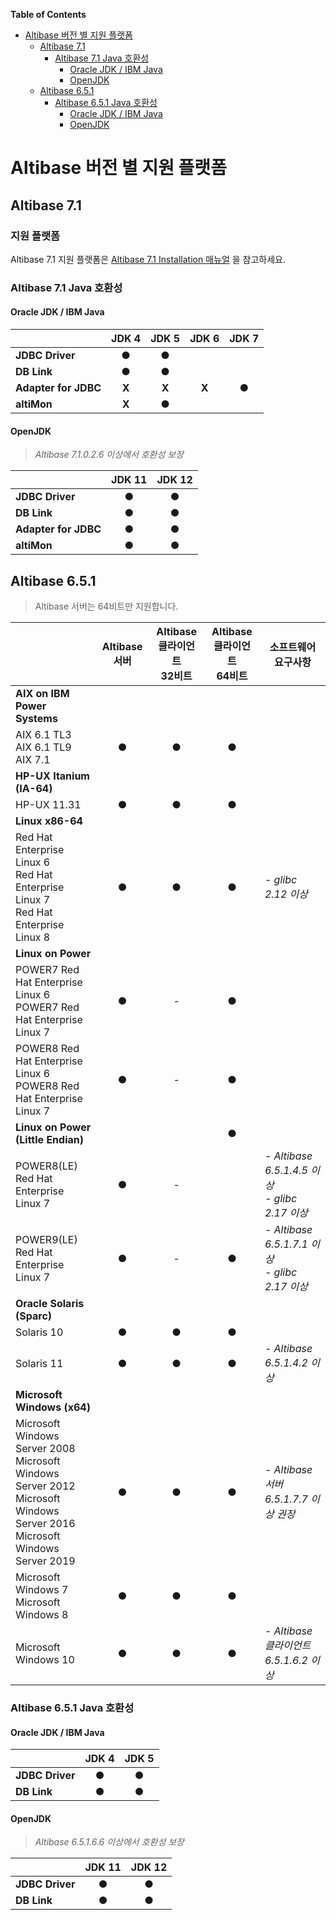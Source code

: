 **Table of Contents**  

- [Altibase 버전 별 지원 플랫폼](#altibase-%EB%B2%84%EC%A0%84-%EB%B3%84-%EC%A7%80%EC%9B%90-%ED%94%8C%EB%9E%AB%ED%8F%BC)
  - [Altibase 7.1](#altibase-71)
    - [Altibase 7.1 Java 호환성](#altibase-71-java-%ED%98%B8%ED%99%98%EC%84%B1)
      - [Oracle JDK / IBM Java](#oracle-jdk--ibm-java)
      - [OpenJDK](#openjdk)
  - [Altibase 6.5.1](#altibase-651)
    - [Altibase 6.5.1 Java 호환성](#altibase-651-java-%ED%98%B8%ED%99%98%EC%84%B1)
      - [Oracle JDK / IBM Java](#oracle-jdk--ibm-java-1)
      - [OpenJDK](#openjdk-1)



# Altibase 버전 별 지원 플랫폼



## Altibase 7.1

### 지원 플랫폼

Altibase 7.1 지원 플랫폼은 [Altibase 7.1 Installation 매뉴얼](https://github.com/ALTIBASE/Documents/blob/master/Manuals/Altibase_7.1/kor/Installation.md#지원-플랫폼) 을 참고하세요. 

### Altibase 7.1 Java 호환성

#### Oracle JDK / IBM Java

|                      | JDK 4 | JDK 5 | JDK 6 | JDK 7 |
| :------------------- | :---: | :---: | :---: | :---: |
| **JDBC Driver**      |   ●   |   ●   |       |       |
| **DB Link**          |   ●   |   ●   |       |       |
| **Adapter for JDBC** | **X** | **X** | **X** |   ●   |
| **altiMon**          | **X** |   ●   |       |       |

#### OpenJDK

> *Altibase 7.1.0.2.6 이상에서 호환성 보장*

|                      | JDK 11 | JDK 12 |
| :------------------- | :----: | :----: |
| **JDBC Driver**      |   ●    |   ●    |
| **DB Link**          |   ●    |   ●    |
| **Adapter for JDBC** |   ●    |   ●    |
| **altiMon**          |   ●    |   ●    |









## Altibase 6.5.1

> Altibase 서버는 64비트만 지원합니다.


|                           | Altibase 서버<br /> | Altibase 클라이언트<br />32비트 | Altibase 클라이언트<br />64비트 | 소프트웨어 요구사항 |
| ------------------------- | :-----------------: | :-----------------------------: | :-----------------------------: | ------------------- |
| **AIX on IBM Power Systems** |                     |                                 |                                 |                     |
| AIX 6.1 TL3<br />AIX 6.1  TL9<br />AIX 7.1 |          ●          |                ●                |                ●                |                     |
| **HP-UX Itanium (IA-64)** |                     |                                 |                                 |                     |
| HP-UX 11.31               | ● | ● | ● |                     |
|**Linux x86-64**|||||
|Red Hat Enterprise Linux 6<br/>Red Hat Enterprise Linux 7<br/>Red Hat Enterprise Linux 8|●|●|●|*- glibc 2.12 이상*|
|**Linux on Power**|||||
|POWER7 Red Hat Enterprise Linux 6<br/>POWER7 Red Hat Enterprise Linux 7|●|-|●||
|POWER8 Red Hat Enterprise Linux 6<br/>POWER8 Red Hat Enterprise Linux 7|●|-|●||
|**Linux on Power (Little Endian)**|||●||
|POWER8(LE) Red Hat Enterprise Linux 7|●|-||*\- Altibase 6.5.1.4.5 이상*<br />*- glibc 2.17 이상*|
|POWER9(LE) Red Hat Enterprise Linux 7|●|-|●|*\- Altibase 6.5.1.7.1 이상*<br />*- glibc 2.17 이상*|
|**Oracle Solaris (Sparc)**|||||
|Solaris 10|●|●|●||
|Solaris 11|●|●|●|*- Altibase* *6.5.1.4.2 이상*|
|**Microsoft Windows (x64)**|||||
|Microsoft Windows Server 2008<br/>Microsoft Windows Server 2012<br/>Microsoft Windows Server 2016<br/>Microsoft Windows Server 2019|●|●|●|*- Altibase 서버 6.5.1.7.7 이상 권장*|
|Microsoft Windows 7<br/>Microsoft Windows 8|●|●|●||
|Microsoft Windows 10|●|●|●|*- Altibase 클라이언트 6.5.1.6.2 이상*|



### Altibase 6.5.1 Java 호환성

#### Oracle JDK / IBM Java

|                 | JDK 4 | JDK 5 |
| :-------------- | :---: | :---: |
| **JDBC Driver** |   ●   |   ●   |
| **DB Link**     |   ●   |   ●   |

#### OpenJDK

> *Altibase 6.5.1.6.6 이상에서 호환성 보장*

|                 | JDK 11 | JDK 12 |
| :-------------- | :----: | :----: |
| **JDBC Driver** |   ●    |   ●    |
| **DB Link**     |   ●    |   ●    |

